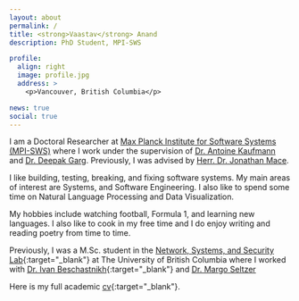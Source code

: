 ```yaml
---
layout: about
permalink: /
title: <strong>Vaastav</strong> Anand
description: PhD Student, MPI-SWS

profile:
  align: right
  image: profile.jpg
  address: >
    <p>Vancouver, British Columbia</p>

news: true
social: true
---
```


I am a Doctoral Researcher at [Max Planck Institute for Software Systems (MPI-SWS)](https://www.mpi-sws.org/) where I work under the supervision of [Dr. Antoine Kaufmann](https://people.mpi-sws.org/~antoinek/) and [Dr. Deepak Garg](https://people.mpi-sws.org/~dg/). Previously, I was advised by [Herr. Dr. Jonathan Mace](https://people.mpi-sws.org/~jcmace/).

I like building, testing, breaking, and fixing software systems. My main areas of interest are Systems, and Software Engineering.
I also like to spend some time on Natural Language Processing and Data Visualization.

My hobbies include watching football, Formula 1, and learning new languages. 
I also like to cook in my free time and I do enjoy writing and reading poetry from time to time.

Previously, I was a M.Sc. student in the [Network, Systems, and Security Lab](https://www.cs.ubc.ca/labs/nss/html/index.html){:target="\_blank"} at The University of British Columbia where I worked with [Dr. Ivan Beschastnikh](https://www.cs.ubc.ca/~bestchai/){:target="\_blank"} and [Dr. Margo Seltzer](https://www.seltzer.com/margo/)

Here is my full academic [cv](/assets/files/cv.pdf){:target="\_blank"}.

